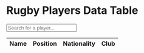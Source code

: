 <!DOCTYPE html>
<html>
<head>
  <title>Rugby Players Data Table</title>
  <style>
    table {
      border-collapse: collapse;
      width: 100%;
    }

    th, td {
      text-align: left;
      padding: 8px;
    }

    th {
      cursor: pointer;
    }

    input[type="text"] {
      padding: 5px;
      width: 200px;
    }
  </style>
</head>
<body>
  <h1>Rugby Players Data Table</h1>

  <input type="text" id="searchInput" placeholder="Search for a player...">

  <table id="playerTable">
    <thead>
      <tr>
        <th onclick="sortTable(0)">Name</th>
        <th onclick="sortTable(1)">Position</th>
        <th onclick="sortTable(2)">Nationality</th>
        <th onclick="sortTable(3)">Club</th>
      </tr>
    </thead>
    <tbody id="tableBody"></tbody>
  </table>

  <script>
    let players = [];

    async function fetchPlayers() {
      try {
        const response = await fetch('https://api.rugbyplayers.com/v1/players');
        const data = await response.json();
        players = data;
        displayPlayers(players);
      } catch (error) {
        console.error(error);
      }
    }

    function displayPlayers(players) {
      const tableBody = document.getElementById('tableBody');
      tableBody.innerHTML = '';

      for (let i = 0; i < players.length; i++) {
        const player = players[i];
        const row = createTableRow(player);
        tableBody.appendChild(row);
      }
    }

    function createTableRow(player) {
      const row = document.createElement('tr');
      row.innerHTML = `
        <td>${player.name}</td>
        <td>${player.position}</td>
        <td>${player.nationality}</td>
        <td>${player.club}</td>
      `;
      return row;
    }

    function sortTable(columnIndex) {
      const table = document.getElementById('playerTable');
      const rows = Array.from(table.rows);
      const shouldSortAsText = [0, 1, 3].includes(columnIndex);

      rows.sort((rowA, rowB) => {
        const cellA = rowA.cells[columnIndex].textContent.trim();
        const cellB = rowB.cells[columnIndex].textContent.trim();

        if (shouldSortAsText) {
          return cellA.localeCompare(cellB);
        } else {
          return parseInt(cellA) - parseInt(cellB);
        }
      });

      // Reattach the sorted rows to the table
      for (let i = 0; i < rows.length; i++) {
        table.appendChild(rows[i]);
      }
    }

    document.getElementById('searchInput').addEventListener('input', function() {
      const query = this.value.trim().toLowerCase();
      const filteredPlayers = players.filter(player =>
        player.name.toLowerCase().includes(query)
      );

      displayPlayers(filteredPlayers);
    });

    fetchPlayers();
  </script>
</body>
</html>
